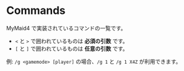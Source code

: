 # Commands

MyMaid4 で実装されているコマンドの一覧です。

- `<` と `>` で囲われているものは **必須の引数** です。
- `[` と `]` で囲われているものは **任意の引数** です。

例: `/g <gamemode> [player]` の場合、`/g 1` と `/g 1 X4Z` が利用できます。
